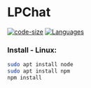 # LPChat

[![code-size](https://img.shields.io/github/languages/code-size/lucaspalomodevelop/LPChat?style=flat)](https://github.com/lucaspalomodevelop/LPChat) 
[![Languages](https://img.shields.io/github/languages/top/lucaspalomodevelop/LPChat?style=flat)](https://github.com/lucaspalomodevelop/LPChat) 



### Install - Linux: 
```sh
sudo apt install node
sudo apt install npm
npm install 
```
